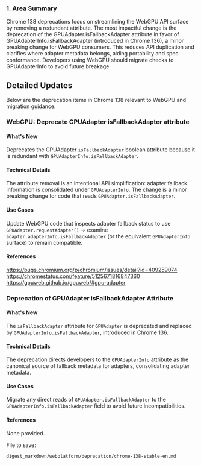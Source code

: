 ### 1. Area Summary

Chrome 138 deprecations focus on streamlining the WebGPU API surface by removing a redundant attribute. The most impactful change is the deprecation of the GPUAdapter.isFallbackAdapter attribute in favor of GPUAdapterInfo.isFallbackAdapter (introduced in Chrome 136), a minor breaking change for WebGPU consumers. This reduces API duplication and clarifies where adapter metadata belongs, aiding portability and spec conformance. Developers using WebGPU should migrate checks to GPUAdapterInfo to avoid future breakage.

## Detailed Updates

Below are the deprecation items in Chrome 138 relevant to WebGPU and migration guidance.

### WebGPU: Deprecate GPUAdapter isFallbackAdapter attribute

#### What's New
Deprecates the GPUAdapter `isFallbackAdapter` boolean attribute because it is redundant with `GPUAdapterInfo.isFallbackAdapter`.

#### Technical Details
The attribute removal is an intentional API simplification: adapter fallback information is consolidated under `GPUAdapterInfo`. The change is a minor breaking change for code that reads `GPUAdapter.isFallbackAdapter`.

#### Use Cases
Update WebGPU code that inspects adapter fallback status to use `GPUAdapter.requestAdapter()` → examine `adapter.adapterInfo.isFallbackAdapter` (or the equivalent `GPUAdapterInfo` surface) to remain compatible.

#### References
https://bugs.chromium.org/p/chromium/issues/detail?id=409259074
https://chromestatus.com/feature/5125671816847360
https://gpuweb.github.io/gpuweb/#gpu-adapter

### Deprecation of GPUAdapter isFallbackAdapter Attribute

#### What's New
The `isFallbackAdapter` attribute for `GPUAdapter` is deprecated and replaced by `GPUAdapterInfo.isFallbackAdapter`, introduced in Chrome 136.

#### Technical Details
The deprecation directs developers to the `GPUAdapterInfo` attribute as the canonical source of fallback metadata for adapters, consolidating adapter metadata.

#### Use Cases
Migrate any direct reads of `GPUAdapter.isFallbackAdapter` to the `GPUAdapterInfo.isFallbackAdapter` field to avoid future incompatibilities.

#### References
None provided.

File to save:
```text
digest_markdown/webplatform/deprecation/chrome-138-stable-en.md
```